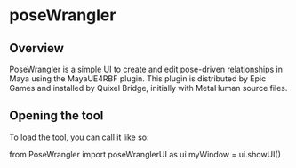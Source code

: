 poseWrangler
============

Overview
---------------
PoseWrangler is a simple UI to create and edit pose-driven relationships in Maya using the MayaUE4RBF plugin. This plugin is distributed by Epic Games and installed by Quixel Bridge, initially with MetaHuman source files.

Opening the tool
---------------
To load the tool, you can call it like so:

from PoseWrangler import poseWranglerUI as ui
myWindow = ui.showUI()
